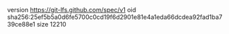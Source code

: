 version https://git-lfs.github.com/spec/v1
oid sha256:25ef5b5a0d6fe5700c0cd19f6d2901e81e4a1eda66dcdea92fad1ba739ce88e1
size 12210
